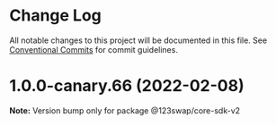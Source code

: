 # Change Log

All notable changes to this project will be documented in this file.
See [Conventional Commits](https://conventionalcommits.org) for commit guidelines.

# 1.0.0-canary.66 (2022-02-08)

**Note:** Version bump only for package @123swap/core-sdk-v2
